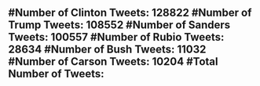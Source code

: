 #Number of Clinton Tweets: 128822
#Number of Trump Tweets: 108552
#Number of Sanders Tweets: 100557
#Number of Rubio Tweets: 28634
#Number of Bush Tweets: 11032
#Number of Carson Tweets: 10204
#Total Number of Tweets:  
---
